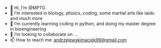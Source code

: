 - 👋 Hi, I’m @MPTG
- 👀 I’m interested in biology, phisics, coding, some martial arts like iaido and much more
- 🌱 I’m currently learning coding in python, and doing my master degree in bioengineering
- 💞️ I’m looking to collaborate on ...
- 📫 How to reach me: andrzejewskimaciek99@gmail.com

<!---
MPTG/MPTG is a ✨ special ✨ repository because its `README.md` (this file) appears on your GitHub profile.
You can click the Preview link to take a look at your changes.
--->
